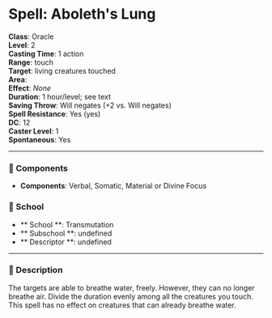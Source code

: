 
# Spell: Aboleth's Lung
**Class**: Oracle  
**Level**: 2  
**Casting Time**: 1 action  
**Range**: touch  
**Target**: living creatures touched  
**Area**:   
**Effect**: _None_  
**Duration**: 1 hour/level; see text  
**Saving Throw**: Will negates (+2 vs. Will negates)  
**Spell Resistance**: Yes (yes)  
**DC**: 12  
**Caster Level**: 1  
**Spontaneous**: Yes

---

### 🔮 Components
- **Components**: Verbal, Somatic, Material or Divine Focus

### 🏫 School
- ** School **: Transmutation
- ** Subschool **: undefined
- ** Descriptor **: undefined
---

### 📜 Description
The targets are able to breathe water, freely. However, they can no longer breathe air. Divide the duration evenly among all the creatures you touch. This spell has no effect on creatures that can already breathe water.
